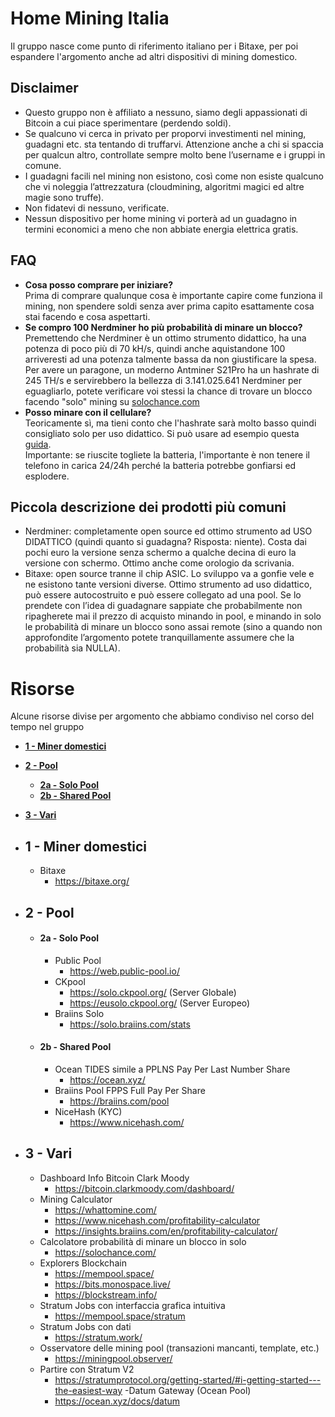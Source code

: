 # Home Mining Italia
Il gruppo nasce come punto di riferimento italiano per i Bitaxe, per poi espandere l'argomento anche ad altri dispositivi di mining domestico.
## Disclaimer
- Questo gruppo non è affiliato a nessuno, siamo degli appassionati di Bitcoin a cui piace sperimentare (perdendo soldi).<br>
- Se qualcuno vi cerca in privato per proporvi investimenti nel mining, guadagni etc. sta tentando di truffarvi. Attenzione anche a chi si spaccia per qualcun altro, controllate sempre molto bene l’username e i gruppi in comune.<br>
- I guadagni facili nel mining non esistono, così come non esiste qualcuno che vi noleggia l’attrezzatura (cloudmining, algoritmi magici ed altre magie sono truffe).
- Non fidatevi di nessuno, verificate.<br>
- Nessun dispositivo per home mining vi porterà ad un guadagno in termini economici a meno che non abbiate energia elettrica gratis.

## FAQ
- **Cosa posso comprare per iniziare?**<br>
Prima di comprare qualunque cosa è importante capire come funziona il mining, non spendere soldi senza aver prima capito esattamente cosa stai facendo e cosa aspettarti.<br>
- **Se compro 100 Nerdminer ho più probabilità di minare un blocco?**<br>
Premettendo che Nerdminer è un ottimo strumento didattico, ha una potenza di poco più di 70 kH/s, quindi anche aquistandone 100 arriveresti ad una potenza talmente bassa da non giustificare la spesa.<br>
Per avere un paragone, un moderno Antminer S21Pro ha un hashrate di 245 TH/s e servirebbero la bellezza di 3.141.025.641 Nerdminer per eguagliarlo, potete verificare voi stessi la chance di trovare un blocco facendo "solo" mining su [solochance.com](https://solochance.com/)<br>
- **Posso minare con il cellulare?**<br>
Teoricamente sì, ma tieni conto che l'hashrate sarà molto basso quindi consigliato solo per uso didattico. Si può usare ad esempio questa [guida](https://github.com/smartm0use/smartino).<br>
Importante: se riuscite togliete la batteria, l'importante è non tenere il telefono in carica 24/24h perché la batteria potrebbe gonfiarsi ed esplodere.

## Piccola descrizione dei prodotti più comuni 
- Nerdminer: completamente open source ed ottimo strumento ad USO DIDATTICO (quindi quanto si guadagna? Risposta: niente). Costa dai pochi euro la versione senza schermo a qualche decina di euro la versione con schermo. Ottimo anche come orologio da scrivania.<br>
- Bitaxe: open source tranne il chip ASIC. Lo sviluppo va a gonfie vele e ne esistono tante versioni diverse. Ottimo strumento ad uso didattico, può essere autocostruito e può essere collegato ad una pool. Se lo prendete con l’idea di guadagnare sappiate che probabilmente non ripagherete mai il prezzo di acquisto minando in pool, e minando in solo le probabilità di minare un blocco sono assai remote (sino a quando non approfondite l’argomento potete tranquillamente assumere che la probabilità sia NULLA).

# Risorse
Alcune risorse divise per argomento che abbiamo condiviso nel corso del tempo nel gruppo
- [**1 - Miner domestici**](#1---Miner-domestici)
- [**2 - Pool**](#2---Pool)
  - [**2a - Solo Pool**](#2a---Solo-Pool)
  - [**2b - Shared Pool**](#2b---Shared-Pool)
- [**3 - Vari**](#3---Vari)
- ## **1 - Miner domestici** 
    - Bitaxe 
       - https://bitaxe.org/
- ## **2 - Pool**
    - #### **2a - Solo Pool**
        - Public Pool
          - https://web.public-pool.io/
        - CKpool
          - https://solo.ckpool.org/ (Server Globale)
          - https://eusolo.ckpool.org/ (Server Europeo)
        - Braiins Solo
          - https://solo.braiins.com/stats
            
    - #### **2b - Shared Pool**
        - Ocean  TIDES simile a PPLNS Pay Per Last Number Share
          - https://ocean.xyz/
        - Braiins Pool FPPS Full Pay Per Share
          - https://braiins.com/pool
        - NiceHash (KYC)
          - https://www.nicehash.com/
  
- ## **3 - Vari**
    - Dashboard Info Bitcoin Clark Moody
       - https://bitcoin.clarkmoody.com/dashboard/
    - Mining Calculator
       - https://whattomine.com/  
       - https://www.nicehash.com/profitability-calculator
       - https://insights.braiins.com/en/profitability-calculator/
    - Calcolatore probabilità di minare un blocco in solo
       - https://solochance.com/
    - Explorers Blockchain
       - https://mempool.space/
       - https://bits.monospace.live/
       - https://blockstream.info/
    - Stratum Jobs con interfaccia grafica intuitiva
       - https://mempool.space/stratum
    - Stratum Jobs con dati
       - https://stratum.work/
    - Osservatore delle mining pool (transazioni mancanti, template, etc.)
       - https://miningpool.observer/
    - Partire con Stratum V2
       - https://stratumprotocol.org/getting-started/#i-getting-started---the-easiest-way
    -Datum Gateway (Ocean Pool)
       - https://ocean.xyz/docs/datum

           
